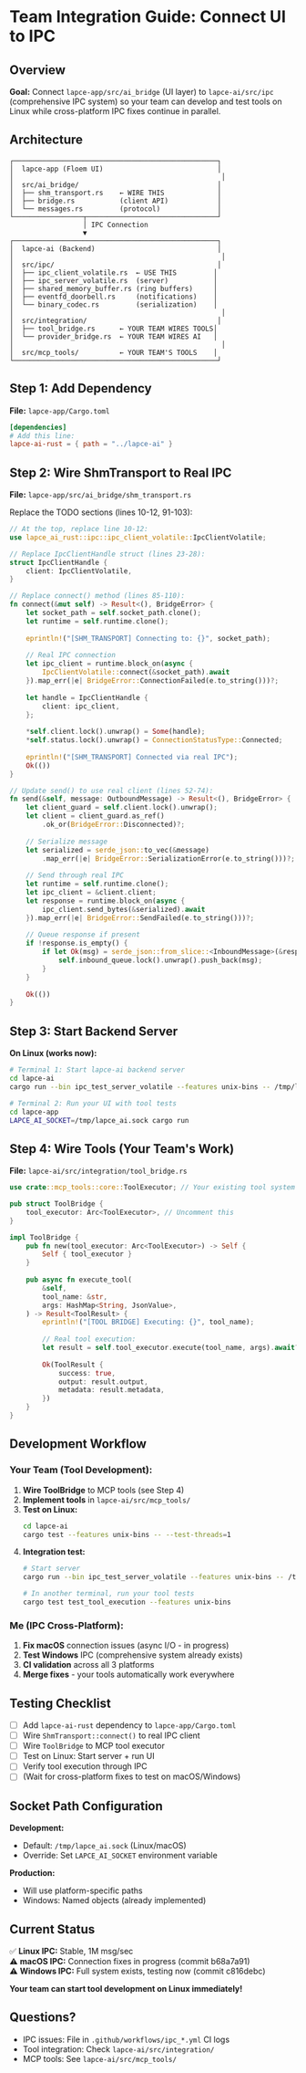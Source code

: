 # Team Integration Guide: Connect UI to IPC

## Overview

**Goal:** Connect `lapce-app/src/ai_bridge` (UI layer) to `lapce-ai/src/ipc` (comprehensive IPC system) so your team can develop and test tools on Linux while cross-platform IPC fixes continue in parallel.

## Architecture

```
┌──────────────────────────────────────────────────┐
│  lapce-app (Floem UI)                            │
│                                                   │
│  src/ai_bridge/                                  │
│  ├── shm_transport.rs    ← WIRE THIS             │
│  ├── bridge.rs           (client API)            │
│  └── messages.rs         (protocol)              │
└─────────────────┬────────────────────────────────┘
                  │ IPC Connection
                  ▼
┌──────────────────────────────────────────────────┐
│  lapce-ai (Backend)                              │
│                                                   │
│  src/ipc/                                        │
│  ├── ipc_client_volatile.rs  ← USE THIS         │
│  ├── ipc_server_volatile.rs  (server)           │
│  ├── shared_memory_buffer.rs (ring buffers)     │
│  ├── eventfd_doorbell.rs     (notifications)    │
│  └── binary_codec.rs         (serialization)    │
│                                                   │
│  src/integration/                                │
│  ├── tool_bridge.rs      ← YOUR TEAM WIRES TOOLS│
│  └── provider_bridge.rs  ← YOUR TEAM WIRES AI   │
│                                                   │
│  src/mcp_tools/          ← YOUR TEAM'S TOOLS    │
└──────────────────────────────────────────────────┘
```

## Step 1: Add Dependency

**File:** `lapce-app/Cargo.toml`

```toml
[dependencies]
# Add this line:
lapce-ai-rust = { path = "../lapce-ai" }
```

## Step 2: Wire ShmTransport to Real IPC

**File:** `lapce-app/src/ai_bridge/shm_transport.rs`

Replace the TODO sections (lines 10-12, 91-103):

```rust
// At the top, replace line 10-12:
use lapce_ai_rust::ipc::ipc_client_volatile::IpcClientVolatile;

// Replace IpcClientHandle struct (lines 23-28):
struct IpcClientHandle {
    client: IpcClientVolatile,
}

// Replace connect() method (lines 85-110):
fn connect(&mut self) -> Result<(), BridgeError> {
    let socket_path = self.socket_path.clone();
    let runtime = self.runtime.clone();
    
    eprintln!("[SHM_TRANSPORT] Connecting to: {}", socket_path);
    
    // Real IPC connection
    let ipc_client = runtime.block_on(async {
        IpcClientVolatile::connect(&socket_path).await
    }).map_err(|e| BridgeError::ConnectionFailed(e.to_string()))?;
    
    let handle = IpcClientHandle {
        client: ipc_client,
    };
    
    *self.client.lock().unwrap() = Some(handle);
    *self.status.lock().unwrap() = ConnectionStatusType::Connected;
    
    eprintln!("[SHM_TRANSPORT] Connected via real IPC");
    Ok(())
}

// Update send() to use real client (lines 52-74):
fn send(&self, message: OutboundMessage) -> Result<(), BridgeError> {
    let client_guard = self.client.lock().unwrap();
    let client = client_guard.as_ref()
        .ok_or(BridgeError::Disconnected)?;
    
    // Serialize message
    let serialized = serde_json::to_vec(&message)
        .map_err(|e| BridgeError::SerializationError(e.to_string()))?;
    
    // Send through real IPC
    let runtime = self.runtime.clone();
    let ipc_client = &client.client;
    let response = runtime.block_on(async {
        ipc_client.send_bytes(&serialized).await
    }).map_err(|e| BridgeError::SendFailed(e.to_string()))?;
    
    // Queue response if present
    if !response.is_empty() {
        if let Ok(msg) = serde_json::from_slice::<InboundMessage>(&response) {
            self.inbound_queue.lock().unwrap().push_back(msg);
        }
    }
    
    Ok(())
}
```

## Step 3: Start Backend Server

**On Linux (works now):**

```bash
# Terminal 1: Start lapce-ai backend server
cd lapce-ai
cargo run --bin ipc_test_server_volatile --features unix-bins -- /tmp/lapce_ai.sock

# Terminal 2: Run your UI with tool tests
cd lapce-app
LAPCE_AI_SOCKET=/tmp/lapce_ai.sock cargo run
```

## Step 4: Wire Tools (Your Team's Work)

**File:** `lapce-ai/src/integration/tool_bridge.rs`

```rust
use crate::mcp_tools::core::ToolExecutor; // Your existing tool system

pub struct ToolBridge {
    tool_executor: Arc<ToolExecutor>, // Uncomment this
}

impl ToolBridge {
    pub fn new(tool_executor: Arc<ToolExecutor>) -> Self {
        Self { tool_executor }
    }
    
    pub async fn execute_tool(
        &self,
        tool_name: &str,
        args: HashMap<String, JsonValue>,
    ) -> Result<ToolResult> {
        eprintln!("[TOOL BRIDGE] Executing: {}", tool_name);
        
        // Real tool execution:
        let result = self.tool_executor.execute(tool_name, args).await?;
        
        Ok(ToolResult {
            success: true,
            output: result.output,
            metadata: result.metadata,
        })
    }
}
```

## Development Workflow

### Your Team (Tool Development):

1. **Wire ToolBridge** to MCP tools (see Step 4)
2. **Implement tools** in `lapce-ai/src/mcp_tools/`
3. **Test on Linux:**
   ```bash
   cd lapce-ai
   cargo test --features unix-bins -- --test-threads=1
   ```
4. **Integration test:**
   ```bash
   # Start server
   cargo run --bin ipc_test_server_volatile --features unix-bins -- /tmp/test.sock
   
   # In another terminal, run your tool tests
   cargo test test_tool_execution --features unix-bins
   ```

### Me (IPC Cross-Platform):

1. **Fix macOS** connection issues (async I/O - in progress)
2. **Test Windows** IPC (comprehensive system already exists)
3. **CI validation** across all 3 platforms
4. **Merge fixes** - your tools automatically work everywhere

## Testing Checklist

- [ ] Add `lapce-ai-rust` dependency to `lapce-app/Cargo.toml`
- [ ] Wire `ShmTransport::connect()` to real IPC client
- [ ] Wire `ToolBridge` to MCP tool executor
- [ ] Test on Linux: Start server + run UI
- [ ] Verify tool execution through IPC
- [ ] (Wait for cross-platform fixes to test on macOS/Windows)

## Socket Path Configuration

**Development:**
- Default: `/tmp/lapce_ai.sock` (Linux/macOS)
- Override: Set `LAPCE_AI_SOCKET` environment variable

**Production:**
- Will use platform-specific paths
- Windows: Named objects (already implemented)

## Current Status

✅ **Linux IPC:** Stable, 1M msg/sec  
⚠️ **macOS IPC:** Connection fixes in progress (commit b68a7a91)  
⚠️ **Windows IPC:** Full system exists, testing now (commit c816debc)

**Your team can start tool development on Linux immediately!**

## Questions?

- IPC issues: File in `.github/workflows/ipc_*.yml` CI logs
- Tool integration: Check `lapce-ai/src/integration/`
- MCP tools: See `lapce-ai/src/mcp_tools/`
